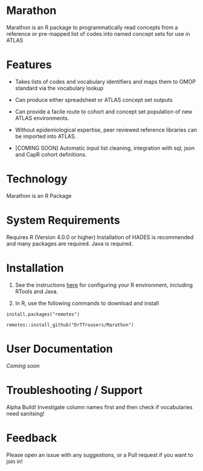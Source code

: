 # Marathon

Marathon is an R package to programmatically read concepts from a reference or pre-mapped list of codes into named concept sets for use in ATLAS

# Features

-   Takes lists of codes and vocabulary identifiers and maps them to OMOP standard via the vocabulary lookup

-   Can produce either spreadsheet or ATLAS concept set outputs

-   Can provide a facile route to cohort and concept set population of new ATLAS environments.

-   Without epidemiological expertise, peer reviewed reference libraries can be imported into ATLAS.

-   [COMING SOON] Automatic input list cleaning, integration with sql, json and CapR cohort definitions.

# Technology

Marathon is an R Package

# System Requirements

Requires R (Version 4.0.0 or higher) Installation of HADES is recommended and many packages are required. Java is required.

# Installation

1.  See the instructions [here](https://ohdsi.github.io/Hades/rSetup.html) for configuring your R environment, including RTools and Java.

2.  In R, use the following commands to download and install

`install.packages("remotes")`

`remotes::install_github("DrTTrousers/Marathon")`

# User Documentation

*Coming soon*

# Troubleshooting / Support

Alpha Build! Investigate column names first and then check if vocabularies need sanitsing!

# Feedback

Please open an issue with any suggestions, or a Pull request if you want to join in!
